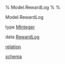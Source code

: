 % Model.RewardLog
% 
% 

Model.RewardLog

type [MInteger](Model-RewardLog.html#t:MInteger)

data [RewardLog](Model-RewardLog.html#t:RewardLog)

[relation](Model-RewardLog.html#v:relation)

[schema](Model-RewardLog.html#v:schema)
